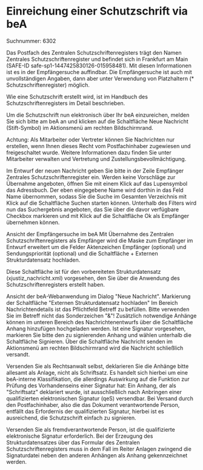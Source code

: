 # Einreichung einer Schutzschrift via beA

Suchnummer: 6302

Das Postfach des Zentralen Schutzschriftenregisters trägt den Namen Zentrales Schutzschriftenregister und befindet sich in Frankfurt am Main (SAFE-ID safe-sp1-1447425830126-015958481). Mit diesen Informationen ist es in der Empfängersuche auffindbar. Die Empfängersuche ist auch mit unvollständigen Angaben, dann aber unter Verwendung von Platzhaltern (* Schutzschriftenregister) möglich.
 
Wie eine Schutzschrift erstellt wird, ist im Handbuch des Schutzschriftenregisters im Detail beschrieben.

Um die Schutzschrift nun elektronisch über Ihr beA einzureichen, melden Sie sich bitte am beA an und klicken auf die Schaltfläche Neue Nachricht (Stift-Symbol) im Aktionsmenü am rechten Bildschirmrand. 

Achtung: Als Mitarbeiter oder Vertreter können Sie Nachrichten nur erstellen, wenn Ihnen dieses Recht vom Postfachinhaber zugewiesen und freigeschaltet wurde. Weitere Informationen dazu finden Sie unter Mitarbeiter verwalten und Vertretung und Zustellungsbevollmächtigung.

Im Entwurf der neuen Nachricht geben Sie bitte in der Zeile Empfänger Zentrales Schutzschriftenregister ein. Werden keine Vorschläge zur Übernahme angeboten, öffnen Sie mit einem Klick auf das Lupensymbol das Adressbuch. Der eben eingegebene Name wird dorthin in das Feld Name übernommen, sodass Sie die Suche im Gesamten Verzeichnis mit Klick auf die Schaltfläche Suchen starten können. Unterhalb des Filters wird nun das Suchergebnis angeboten, das Sie über die davor verfügbare Checkbox markieren und mit Klick auf die Schaltfläche Ok als Empfänger übernehmen können.

Ansicht der Empfängersuche im beA
Mit Übernahme des Zentralen Schutzschriftenregisters als Empfänger wird die Maske zum Empfänger im Entwurf erweitert um die Felder Aktenzeichen Empfänger (optional) und Sendungspriorität (optional) und die Schaltfläche + Externen Strukturdatensatz hochladen.

Diese Schaltfläche ist für den vorbereiteten Strukturdatensatz (xjustiz_nachricht.xml) vorgesehen, den Sie über die Anwendung des Schutzschriftenregisters erstellt haben. 

Ansicht der beA-Webanwendung im Dialog "Neue Nachricht". Markierung der Schaltfläche "Externen Strukturdatensatz hochladen"
Im Bereich Nachrichtendetails ist das Pflichtfeld Betreff zu befüllen. Bitte verwenden Sie im Betreff nicht das Sonderzeichen "&"! Zusätzlich notwendige Anhänge können im unteren Bereich des Nachrichtenentwurfs über die Schaltfläche Anhang hinzufügen hochgeladen werden. Ist eine Signatur vorgesehen, markieren Sie bitte den zu signierenden Anhang und wählen unterhalb die Schaltfläche Signieren. Über die Schaltfläche Nachricht senden im Aktionsmenü am rechten Bildschirmrand wird die Nachricht schließlich versandt.

Versenden Sie als Rechtsanwalt selbst, deklarieren Sie die Anhänge bitte allesamt als Anlage, nicht als Schriftsatz. Es handelt sich hierbei um eine beA-interne Klassifikation, die allerdings Auswirkung auf die Funktion zur Prüfung des Vorhandenseins einer Signatur hat: Ein Anhang, der als "Schriftsatz" deklariert wurde, ist ausschließlich nach Anbringen einer qualifizierten elektronischen Signatur (qeS) versendbar. Bei Versand durch den Postfachinhaber, also die das Dokument verantwortende Person, entfällt das Erfordernis der qualifizierten Signatur, hierbei ist es ausreichend, die Schutzschrift einfach zu signieren.

Versenden Sie als fremdverantwortende Person, ist die qualifizierte elektronische Signatur erforderlich. Bei der Erzeugung des Strukturdatensatzes über das Formular des Zentralen Schutzschriftenregisters muss in dem Fall im Reiter Anlagen zwingend die Signaturdatei neben den anderen Anhängen als Anhang gekennzeichnet werden.
